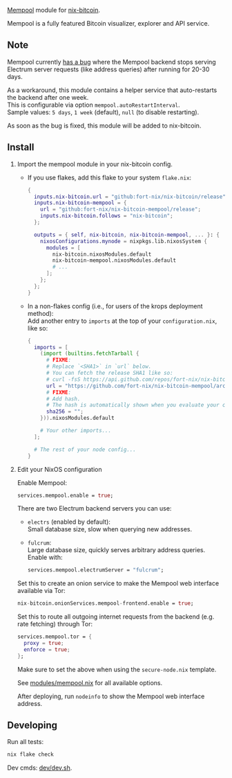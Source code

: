 [Mempool](https://github.com/mempool/mempool) module for [nix-bitcoin](https://github.com/fort-nix/nix-bitcoin).

Mempool is a fully featured Bitcoin visualizer, explorer and API service.

## Note

Mempool currently [has a bug](https://github.com/mempool/mempool/issues/2246) where
the Mempool backend stops serving Electrum server requests (like address queries)
after running for 20-30 days.

As a workaround, this module contains a helper service that auto-restarts the backend
after one week.\
This is configurable via option `mempool.autoRestartInterval`.\
Sample values: `5 days`, `1 week` (default), `null` (to disable restarting).

As soon as the bug is fixed, this module will be added to nix-bitcoin.

## Install

1. Import the mempool module in your nix-bitcoin config.

   - If you use flakes, add this flake to your system `flake.nix`:
     ```nix
     {
       inputs.nix-bitcoin.url = "github:fort-nix/nix-bitcoin/release";
       inputs.nix-bitcoin-mempool = {
         url = "github:fort-nix/nix-bitcoin-mempool/release";
         inputs.nix-bitcoin.follows = "nix-bitcoin";
       };

       outputs = { self, nix-bitcoin, nix-bitcoin-mempool, ... }: {
         nixosConfigurations.mynode = nixpkgs.lib.nixosSystem {
           modules = [
             nix-bitcoin.nixosModules.default
             nix-bitcoin-mempool.nixosModules.default
             # ...
           ];
         };
       };
     }

     ```
   - In a non-flakes config (i.e., for users of the krops deployment method):\
     Add another entry to `imports` at the top of your `configuration.nix`, like so:
     ```nix
     {
       imports = [
         (import (builtins.fetchTarball {
           # FIXME:
           # Replace `<SHA1>` in `url` below.
           # You can fetch the release SHA1 like so:
           # curl -fsS https://api.github.com/repos/fort-nix/nix-bitcoin-mempool/git/refs/heads/release | jq -r .object.sha
           url = "https://github.com/fort-nix/nix-bitcoin-mempool/archive/<SHA1>.tar.gz";
           # FIXME:
           # Add hash.
           # The hash is automatically shown when you evaluate your config.
           sha256 = "";
         })).nixosModules.default

         # Your other imports...
       ];

       # The rest of your node config...
     }
     ```

2. Edit your NixOS configuration

   Enable Mempool:
   ```nix
   services.mempool.enable = true;
   ```

   There are two Electrum backend servers you can use:

    - `electrs` (enabled by default):\
      Small database size, slow when querying new addresses.

    - `fulcrum`:\
      Large database size, quickly serves arbitrary address queries.\
      Enable with:
      ```nix
      services.mempool.electrumServer = "fulcrum";
      ```

    Set this to create an onion service to make the Mempool web interface
    available via Tor:
    ```nix
    nix-bitcoin.onionServices.mempool-frontend.enable = true;

    ```
    Set this to route all outgoing internet requests from the backend
    (e.g. rate fetching) through Tor:
    ```nix
    services.mempool.tor = {
      proxy = true;
      enforce = true;
    };
    ```
    Make sure to set the above when using the `secure-node.nix` template.

    See [modules/mempool.nix](./modules/mempool.nix) for all available options.

    After deploying, run `nodeinfo` to show the Mempool web interface address.

## Developing

Run all tests:
```sh
nix flake check
```

Dev cmds: [dev/dev.sh](./dev/dev.sh).

